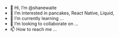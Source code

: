 - 👋 Hi, I’m @shanewaite
- 👀 I’m interested in pancakes, React Native, Liquid, 
- 🌱 I’m currently learning ...
- 💞️ I’m looking to collaborate on ...
- 📫 How to reach me ...

<!---
shanewaite/shanewaite is a ✨ special ✨ repository because its `README.md` (this file) appears on your GitHub profile.
You can click the Preview link to take a look at your changes.
--->

